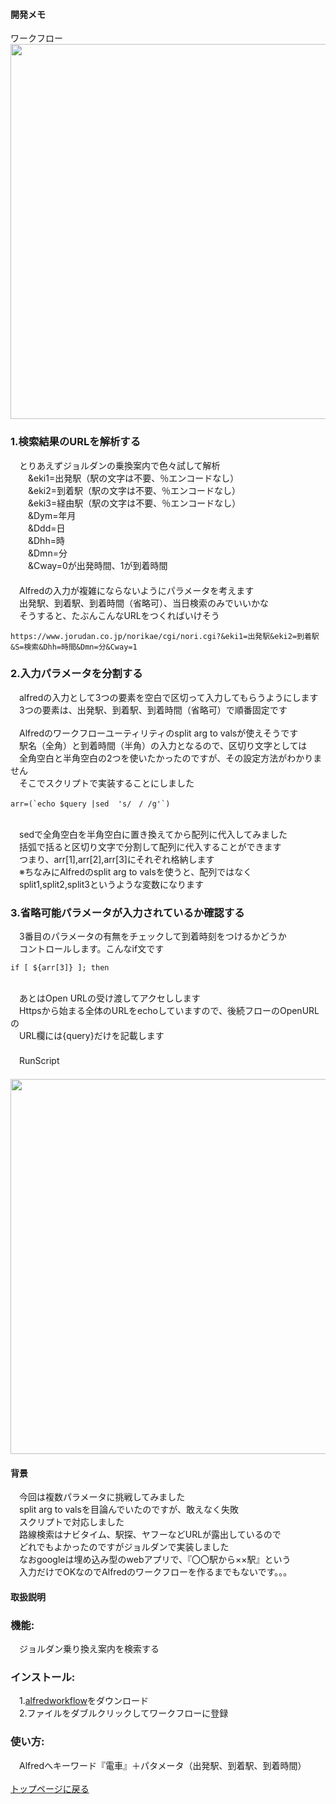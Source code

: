 #### 開発メモ
ワークフロー
<br><img width="600" src="https://user-images.githubusercontent.com/40127279/126855661-db2256c7-bfd3-4c8c-bc3d-3bb1d03bb9df.png">

### 1.検索結果のURLを解析する
　とりあえずジョルダンの乗換案内で色々試して解析　
<br>　　&eki1=出発駅（駅の文字は不要、％エンコードなし）
<br>　　&eki2=到着駅（駅の文字は不要、％エンコードなし）
<br>　　&eki3=経由駅（駅の文字は不要、％エンコードなし）
<br>　　&Dym=年月
<br>　　&Ddd=日
<br>　　&Dhh=時
<br>　　&Dmn=分
<br>　　&Cway=0が出発時間、1が到着時間
<br>　　
<br>　Alfredの入力が複雑にならないようにパラメータを考えます
<br>　出発駅、到着駅、到着時間（省略可）、当日検索のみでいいかな
<br>　そうすると、たぶんこんなURLをつくればいけそう
```
https://www.jorudan.co.jp/norikae/cgi/nori.cgi?&eki1=出発駅&eki2=到着駅&S=検索&Dhh=時間&Dmn=分&Cway=1
```
### 2.入力パラメータを分割する
　alfredの入力として3つの要素を空白で区切って入力してもらうようにします
<br>　3つの要素は、出発駅、到着駅、到着時間（省略可）で順番固定です
<br>
<br>　Alfredのワークフローユーティリティのsplit arg to valsが使えそうです
<br>　駅名（全角）と到着時間（半角）の入力となるので、区切り文字としては
<br>　全角空白と半角空白の2つを使いたかったのですが、その設定方法がわかりません
<br>　そこでスクリプトで実装することにしました
```
arr=(`echo $query |sed  's/　/ /g'`) 
```
<br>　sedで全角空白を半角空白に置き換えてから配列に代入してみました
<br>　括弧で括ると区切り文字で分割して配列に代入することができます
<br>　つまり、arr[1],arr[2],arr[3]にそれぞれ格納します
<br>　※ちなみにAlfredのsplit arg to valsを使うと、配列ではなく
<br>　split1,split2,split3というような変数になります
### 3.省略可能パラメータが入力されているか確認する
　3番目のパラメータの有無をチェックして到着時刻をつけるかどうか
<br>　コントロールします。こんなif文です
```
if [ ${arr[3]} ]; then
```
<br>　あとはOpen URLの受け渡してアクセしします
<br>　Httpsから始まる全体のURLをechoしていますので、後続フローのOpenURLの
<br>　URL欄には{query}だけを記載します
<br>　
<br>　RunScript
<br>　<img width="600"  src="https://user-images.githubusercontent.com/40127279/126855688-435aa5e2-9c6c-45fc-9c64-ae966a517161.png">

#### 背景
　今回は複数パラメータに挑戦してみました
<br>　split arg to valsを目論んでいたのですが、敢えなく失敗
<br>　スクリプトで対応しました
<br>　路線検索はナビタイム、駅探、ヤフーなどURLが露出しているので
<br>　どれでもよかったのですがジョルダンで実装しました
<br>　なおgoogleは埋め込み型のwebアプリで、『〇〇駅から××駅』という
<br>　入力だけでOKなのでAlfredのワークフローを作るまでもないです。。。
#### 取扱説明
### 機能:
　ジョルダン乗り換え案内を検索する
### インストール:
　1.[alfredworkflow](https://github.com/KitanoTamotsu/norikae/releases/download/1.1/norikae.alfredworkflow.zip)をダウンロード 
<br>　2.ファイルをダブルクリックしてワークフローに登録
### 使い方:
　Alfredへキーワード『電車』＋パタメータ（出発駅、到着駅、到着時間）
<br>
<br>
[トップページに戻る](https://kitanotamotsu.github.io/)

